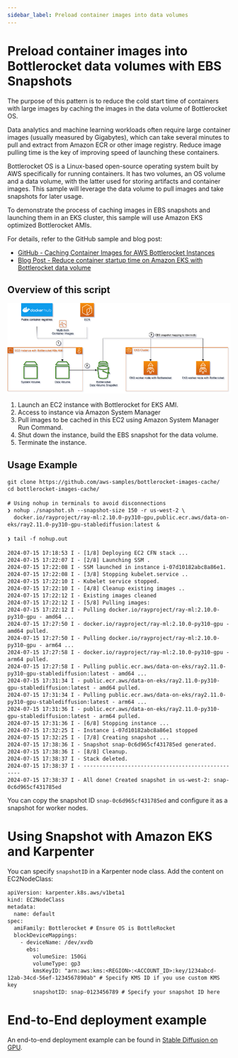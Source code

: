 ```yaml
---
sidebar_label: Preload container images into data volumes
---
```


# Preload container images into Bottlerocket data volumes with EBS Snapshots

The purpose of this pattern is to reduce the cold start time of containers with large images by caching the images in the data volume of Bottlerocket OS.

Data analytics and machine learning workloads often require large container images (usually measured by Gigabytes), which can take several minutes to pull and extract from Amazon ECR or other image registry. Reduce image pulling time is the key of improving speed of launching these containers.

Bottlerocket OS is a Linux-based open-source operating system built by AWS specifically for running containers. It has two volumes, an OS volume and a data volume, with the latter used for storing artifacts and container images. This sample will leverage the data volume to pull images and take snapshots for later usage.

To demonstrate the process of caching images in EBS snapshots and launching them in an EKS cluster, this sample will use Amazon EKS optimized Bottlerocket AMIs.

For details, refer to the GitHub sample and blog post:
- [GitHub - Caching Container Images for AWS Bottlerocket Instances](https://github.com/aws-samples/bottlerocket-images-cache/tree/main)
- [Blog Post - Reduce container startup time on Amazon EKS with Bottlerocket data volume](https://aws.amazon.com/blogs/containers/reduce-container-startup-time-on-amazon-eks-with-bottlerocket-data-volume/)

## Overview of this script

![](img/bottlerocket-image-cache.png)

1. Launch an EC2 instance with Bottlerocket for EKS AMI.
2. Access to instance via Amazon System Manager
3. Pull images to be cached in this EC2 using Amazon System Manager Run Command.
4. Shut down the instance, build the EBS snapshot for the data volume.
5. Terminate the instance.

## Usage Example

```
git clone https://github.com/aws-samples/bottlerocket-images-cache/
cd bottlerocket-images-cache/

# Using nohup in terminals to avoid disconnections
❯ nohup ./snapshot.sh --snapshot-size 150 -r us-west-2 \
  docker.io/rayproject/ray-ml:2.10.0-py310-gpu,public.ecr.aws/data-on-eks/ray2.11.0-py310-gpu-stablediffusion:latest &

❯ tail -f nohup.out

2024-07-15 17:18:53 I - [1/8] Deploying EC2 CFN stack ...
2024-07-15 17:22:07 I - [2/8] Launching SSM .
2024-07-15 17:22:08 I - SSM launched in instance i-07d10182abc8a86e1.
2024-07-15 17:22:08 I - [3/8] Stopping kubelet.service ..
2024-07-15 17:22:10 I - Kubelet service stopped.
2024-07-15 17:22:10 I - [4/8] Cleanup existing images ..
2024-07-15 17:22:12 I - Existing images cleaned
2024-07-15 17:22:12 I - [5/8] Pulling images:
2024-07-15 17:22:12 I - Pulling docker.io/rayproject/ray-ml:2.10.0-py310-gpu - amd64 ...
2024-07-15 17:27:50 I - docker.io/rayproject/ray-ml:2.10.0-py310-gpu - amd64 pulled.
2024-07-15 17:27:50 I - Pulling docker.io/rayproject/ray-ml:2.10.0-py310-gpu - arm64 ...
2024-07-15 17:27:58 I - docker.io/rayproject/ray-ml:2.10.0-py310-gpu - arm64 pulled.
2024-07-15 17:27:58 I - Pulling public.ecr.aws/data-on-eks/ray2.11.0-py310-gpu-stablediffusion:latest - amd64 ...
2024-07-15 17:31:34 I - public.ecr.aws/data-on-eks/ray2.11.0-py310-gpu-stablediffusion:latest - amd64 pulled.
2024-07-15 17:31:34 I - Pulling public.ecr.aws/data-on-eks/ray2.11.0-py310-gpu-stablediffusion:latest - arm64 ...
2024-07-15 17:31:36 I - public.ecr.aws/data-on-eks/ray2.11.0-py310-gpu-stablediffusion:latest - arm64 pulled.
2024-07-15 17:31:36 I - [6/8] Stopping instance ...
2024-07-15 17:32:25 I - Instance i-07d10182abc8a86e1 stopped
2024-07-15 17:32:25 I - [7/8] Creating snapshot ...
2024-07-15 17:38:36 I - Snapshot snap-0c6d965cf431785ed generated.
2024-07-15 17:38:36 I - [8/8] Cleanup.
2024-07-15 17:38:37 I - Stack deleted.
2024-07-15 17:38:37 I - --------------------------------------------------
2024-07-15 17:38:37 I - All done! Created snapshot in us-west-2: snap-0c6d965cf431785ed
```

You can copy the snapshot ID `snap-0c6d965cf431785ed` and configure it as a snapshot for worker nodes.

# Using Snapshot with Amazon EKS and Karpenter

You can specify `snapshotID` in a Karpenter node class. Add the content on EC2NodeClass:

```
apiVersion: karpenter.k8s.aws/v1beta1
kind: EC2NodeClass
metadata:
  name: default
spec:
  amiFamily: Bottlerocket # Ensure OS is BottleRocket
  blockDeviceMappings:
    - deviceName: /dev/xvdb
      ebs:
        volumeSize: 150Gi
        volumeType: gp3
        kmsKeyID: "arn:aws:kms:<REGION>:<ACCOUNT_ID>:key/1234abcd-12ab-34cd-56ef-1234567890ab" # Specify KMS ID if you use custom KMS key
        snapshotID: snap-0123456789 # Specify your snapshot ID here
```

# End-to-End deployment example

An end-to-end deployment example can be found in [Stable Diffusion on GPU](../../../blueprints/inference/GPUs/stablediffusion-gpus).

